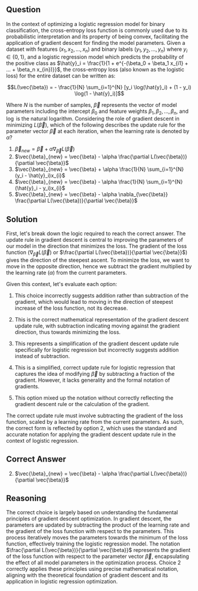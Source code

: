 ## Question
In the context of optimizing a logistic regression model for binary classification, the cross-entropy loss function is commonly used due to its probabilistic interpretation and its property of being convex, facilitating the application of gradient descent for finding the model parameters. Given a dataset with features $(x_1, x_2, ..., x_n)$ and binary labels $(y_1, y_2, ..., y_n)$ where $y_i \in \{0,1\}$, and a logistic regression model which predicts the probability of the positive class as $\hat{y}_i = \frac{1}{1 + e^{-(\beta_0 + \beta_1 x_{i1} + ... + \beta_n x_{in})}}$, the cross-entropy loss (also known as the logistic loss) for the entire dataset can be written as:

$$L(\vec{\beta}) = - \frac{1}{N} \sum_{i=1}^{N} [y_i \log(\hat{y}_i) + (1 - y_i) \log(1 - \hat{y}_i)]$$

Where $N$ is the number of samples, $\vec{\beta}$ represents the vector of model parameters including the intercept $\beta_0$ and feature weights $\beta_1, \beta_2, ..., \beta_n$, and $\log$ is the natural logarithm. Considering the role of gradient descent in minimizing $L(\vec{\beta})$, which of the following describes the update rule for the parameter vector $\vec{\beta}$ at each iteration, when the learning rate is denoted by $\alpha$?

1. $\vec{\beta}_{new} = \vec{\beta} + \alpha \nabla_{\vec{\beta}} L(\vec{\beta})$
2. $\vec{\beta}_{new} = \vec{\beta} - \alpha \frac{\partial L(\vec{\beta})}{\partial \vec{\beta}}$
3. $\vec{\beta}_{new} = \vec{\beta} + \alpha \frac{1}{N} \sum_{i=1}^{N} (y_i - \hat{y}_i)x_{i}$
4. $\vec{\beta}_{new} = \vec{\beta} - \alpha \frac{1}{N} \sum_{i=1}^{N} (\hat{y}_i - y_i)x_{i}$
5. $\vec{\beta}_{new} = \vec{\beta} - \alpha \nabla_{\vec{\beta}} \frac{\partial L(\vec{\beta})}{\partial \vec{\beta}}$

## Solution
First, let's break down the logic required to reach the correct answer. The update rule in gradient descent is central to improving the parameters of our model in the direction that minimizes the loss. The gradient of the loss function ($\nabla_{\vec{\beta}} L(\vec{\beta})$ or $\frac{\partial L(\vec{\beta})}{\partial \vec{\beta}}$) gives the direction of the steepest ascent. To minimize the loss, we want to move in the opposite direction, hence we subtract the gradient multiplied by the learning rate ($\alpha$) from the current parameters.

Given this context, let's evaluate each option:

1. This choice incorrectly suggests addition rather than subtraction of the gradient, which would lead to moving in the direction of steepest increase of the loss function, not its decrease.
   
2. This is the correct mathematical representation of the gradient descent update rule, with subtraction indicating moving against the gradient direction, thus towards minimizing the loss.
   
3. This represents a simplification of the gradient descent update rule specifically for logistic regression but incorrectly suggests addition instead of subtraction.
   
4. This is a simplified, correct update rule for logistic regression that captures the idea of modifying $\vec{\beta}$ by subtracting a fraction of the gradient. However, it lacks generality and the formal notation of gradients.
   
5. This option mixed up the notation without correctly reflecting the gradient descent rule or the calculation of the gradient.

The correct update rule must involve subtracting the gradient of the loss function, scaled by a learning rate from the current parameters. As such, the correct form is reflected by option 2, which uses the standard and accurate notation for applying the gradient descent update rule in the context of logistic regression.

## Correct Answer
2. $\vec{\beta}_{new} = \vec{\beta} - \alpha \frac{\partial L(\vec{\beta})}{\partial \vec{\beta}}$

## Reasoning
The correct choice is largely based on understanding the fundamental principles of gradient descent optimization. In gradient descent, the parameters are updated by subtracting the product of the learning rate and the gradient of the loss function with respect to the parameters. This process iteratively moves the parameters towards the minimum of the loss function, effectively training the logistic regression model. The notation $\frac{\partial L(\vec{\beta})}{\partial \vec{\beta}}$ represents the gradient of the loss function with respect to the parameter vector $\vec{\beta}$, encapsulating the effect of all model parameters in the optimization process. Choice 2 correctly applies these principles using precise mathematical notation, aligning with the theoretical foundation of gradient descent and its application in logistic regression optimization.